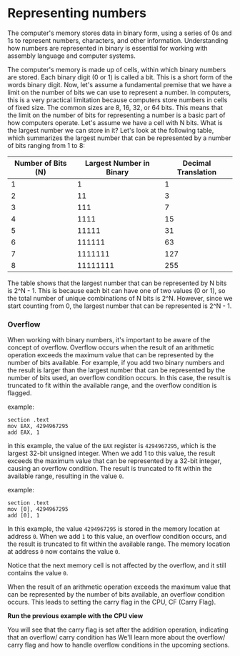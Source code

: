 # Representing numbers

The computer's memory stores data in binary form, using a series of 0s and 1s to represent numbers, characters, and
other information. Understanding how numbers are represented in binary is essential for working with assembly language
and computer systems.

The computer's memory is made up of cells, within which binary numbers are stored. Each binary digit (0 or 1) is called
a bit. This is a short form of the words binary digit. Now, let's assume a fundamental premise that we have a limit on
the number of bits we can use to represent a number. In computers, this is a very practical limitation because computers
store numbers in cells of fixed size. The common sizes are 8, 16, 32, or 64 bits. This means that the limit on the
number of bits for representing a number is a basic part of how computers operate. Let's assume we have a cell with N
bits. What is the largest number we can store in it? Let's look at the following table, which summarizes the largest
number that can be represented by a number of bits ranging from 1 to 8:

| Number of Bits (N) | Largest Number in Binary | Decimal Translation |
|--------------------|--------------------------|---------------------|
| 1                  | 1                        | 1                   |
| 2                  | 11                       | 3                   |
| 3                  | 111                      | 7                   |
| 4                  | 1111                     | 15                  |
| 5                  | 11111                    | 31                  |
| 6                  | 111111                   | 63                  |
| 7                  | 1111111                  | 127                 |
| 8                  | 11111111                 | 255                 |

The table shows that the largest number that can be represented by N bits is 2^N - 1. This is because each bit can have
one of two values (0 or 1), so the total number of unique combinations of N bits is 2^N. However, since we start
counting from 0, the largest number that can be represented is 2^N - 1.

### Overflow

When working with binary numbers, it's important to be aware of the concept of overflow. Overflow occurs when the result
of an arithmetic operation exceeds the maximum value that can be represented by the number of bits available. For
example, if you add two binary numbers and the result is larger than the largest number that can be represented by the
number of bits used, an overflow condition occurs. In this case, the result is truncated to fit within the available
range, and the overflow condition is flagged.


example:

```shell
section .text
mov EAX, 4294967295
add EAX, 1
```
<!--  -memory -console cpu word:4 binary -->

in  this example, the value of the `EAX` register is `4294967295`, which is the largest 32-bit unsigned integer. When we
add 1 to this value, the result exceeds the maximum value that can be represented by a 32-bit integer, causing an
overflow condition. The result is truncated to fit within the available range, resulting in the value `0`.


example:

```shell
section .text
mov [0], 4294967295
add [0], 1
```
<!-- -cpu memory -console word:4 binary -->

In this example, the value `4294967295` is stored in the memory location at address `0`. When we add `1` to this value,
an overflow condition occurs, and the result is truncated to fit within the available range. The memory location at
address `0` now contains the value `0`.

Notice that the next memory cell is not affected by the overflow, and it still contains the value `0`.

 
When the result of an arithmetic operation exceeds the maximum value that can be represented by the number of bits
available, an overflow condition occurs. This leads to setting the carry flag in the CPU, CF  (Carry Flag).

**Run the previous example with the CPU view**

You will see that the carry flag is set after the addition operation, indicating that an overflow/ carry condition has
We'll learn more about the overflow/ carry flag and how to handle overflow conditions in the upcoming sections.
